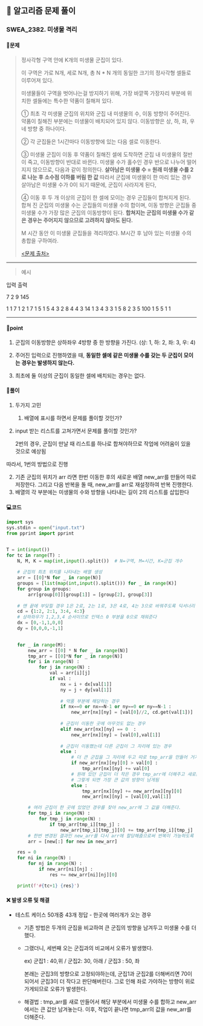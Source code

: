 ## 🐌 알고리즘 문제 풀이

### SWEA_2382. 미생물 격리

#### 📒문제

> 정사각형 구역 안에 K개의 미생물 군집이 있다.
>
> 이 구역은 가로 N개, 세로 N개, 총 N * N 개의 동일한 크기의 정사각형 셀들로 이루어져 있다.
>
> 미생물들이 구역을 벗어나는걸 방지하기 위해, 가장 바깥쪽 가장자리 부분에 위치한 셀들에는 특수한 약품이 칠해져 있다.
>
> ① 최초 각 미생물 군집의 위치와 군집 내 미생물의 수, 이동 방향이 주어진다. 약품이 칠해진 부분에는 미생물이 배치되어 있지 않다. 이동방향은 상, 하, 좌, 우 네 방향 중 하나이다.
>
> ② 각 군집들은 1시간마다 이동방향에 있는 다음 셀로 이동한다.
>
> ③ 미생물 군집이 이동 후 약품이 칠해진 셀에 도착하면 군집 내 미생물의 절반이 죽고, 이동방향이 반대로 바뀐다. 
>     미생물 수가 홀수인 경우 반으로 나누어 떨어지지 않으므로, 다음과 같이 정의한다.
>     **살아남은 미생물 수 = 원래 미생물 수를 2로 나눈 후 소수점 이하를 버림 한 값**
>     따라서 군집에 미생물이 한 마리 있는 경우 살아남은 미생물 수가 0이 되기 때문에, 군집이 사라지게 된다,
>
>  ④ 이동 후 두 개 이상의 군집이 한 셀에 모이는 경우 군집들이 합쳐지게 된다. 
>     합쳐 진 군집의 미생물 수는 군집들의 미생물 수의 합이며, 이동 방향은 군집들 중 미생물 수가 가장 많은 군집의 이동방향이 된다. 
>     **합쳐지는 군집의 미생물 수가 같은 경우는 주어지지 않으므로 고려하지 않아도 된다.**
>
> M 시간 동안 이 미생물 군집들을 격리하였다. M시간 후 남아 있는 미생물 수의 총합을 구하여라.
>
> [<문제 출처>](https://swexpertacademy.com/main/code/problem/problemDetail.do?contestProbId=AV597vbqAH0DFAVl)



---

> 예시

입력					출력 

7 2 9  				145

1 1 7 1 
2 1 7 1
5 1 5 4
3 2 8 4 
4 3 14 1
3 4 3 3 
1 5 8 2 
3 5 100 1
5 5 1 1

----




#### 🚀point

1. 군집의 이동방향은 상하좌우 4방향 중 한 방향을 가진다. (상: 1, 하: 2, 좌: 3, 우: 4)

1. 주어진 입력으로 진행하였을 때, **동일한 셀에 같은 미생물 수를 갖는 두 군집이 모이는 경우는 발생하지 않는다.**

1. 최초에 둘 이상의 군집이 동일한 셀에 배치되는 경우는 없다.

   


#### 🔎풀이

1. 두가지 고민

   1. 배열에 표시를 하면서 문제를 풀이할 것인가?
1. input 받는 리스트를 고쳐가면서 문제를 풀이할 것인가?
   
   2번의 경우, 군집이 만날 때 리스트를 하나로 합쳐야하므로 작업에 어려움이 있을 것으로 예상됨
   

따라서, 1번의 방법으로 진행

2. 기존 군집의 위치가 arr 라면 한번 이동한 후의 새로운 배열 new_arr를 만들어 따로 저장한다.
   그리고 다음 반복을 돌 때, new_arr를 arr로 재설정하여 반복 진행한다.
3. 배열의 각 부분에는 미생물의 수와 방향을 나타내는 길이 2의 리스트를 삽입한다




#### 💻코드

```python
import sys
sys.stdin = open("input.txt")
from pprint import pprint


T = int(input())
for tc in range(T) :
    N, M, K = map(int,input().split())  # N=구역, M=시간, K=군집 개수
    
    # 군집의 최초 위치를 나타내는 배열 생성
    arr = [[0]*N for _ in range(N)]
    groups = [list(map(int,input().split())) for _ in range(K)]
    for group in groups:
        arr[group[0]][group[1]] = [group[2], group[3]]
	
    # 맨 끝에 부딪힐 경우 1은 2로, 2는 1로, 3은 4로, 4는 3으로 바꿔주도록 딕셔너리 생성
    cd = {1:2, 2:1, 3:4, 4:3}
    # 상하좌우가 1,2,3,4 순서이므로 인덱스 0 부분을 0으로 채워준다
    dx = [0,-1,1,0,0] 
    dy = [0,0,0,-1,1]
	

    for _ in range(M):
        new_arr = [[0] * N for _ in range(N)]
        tmp_arr = [[0]*N for _ in range(N)]
        for i in range(N) :
            for j in range(N) :
                val = arr[i][j]
                if val :
                    nx = i + dx[val[1]]
                    ny = j + dy[val[1]]
                    
                    # 약품 부분에 해당하는 경우
                    if nx==0 or nx==N-1 or ny==0 or ny==N-1 :
                        new_arr[nx][ny] = [val[0]//2, cd.get(val[1])]
                        
                    # 군집이 이동한 곳에 아무것도 없는 경우
                    elif new_arr[nx][ny] == 0  :
                        new_arr[nx][ny] = [val[0],val[1]]
                    
                    # 군집이 이동했는데 다른 군집이 그 자리에 있는 경우
                    else :
                        # 더 큰 군집을 그 자리에 두고 따로 tmp_arr을 만들어 거기에 군집 합을 저장해놓는다.
                        if new_arr[nx][ny][0] > val[0] :
                            tmp_arr[nx][ny] += val[0]
                        # 원래 있던 군집이 더 작은 경우 tmp_arr에 더해주고 새로운 값으로 바꿔준다
                        # 그렇게 되면 가장 큰 값의 방향이 남게됨
                        else :
                            tmp_arr[nx][ny] += new_arr[nx][ny][0]
                            new_arr[nx][ny] = [val[0],val[1]]

     	# 여러 군집이 한 곳에 있었던 경우를 찾아 new_arr에 그 값을 더해준다.
        for tmp_i in range(N) :
            for tmp_j in range(N) :
                if tmp_arr[tmp_i][tmp_j] :
                    new_arr[tmp_i][tmp_j][0] += tmp_arr[tmp_i][tmp_j]
        # 한번 변경된 결과인 new_arr를 다시 arr에 할당해줌으로써 반복이 가능하도록 한다.
        arr = [new[:] for new in new_arr]

    res = 0
    for ni in range(N) :
        for nj in range(N) :
            if new_arr[ni][nj] :
                res += new_arr[ni][nj][0]

    print(f'#{tc+1} {res}')
```



#### ❌ 발생 오류 및 해결

- 테스트 케이스 50개중 43개 정답 - 한곳에 여러개가 오는 경우

  - 기존 방법은 두개의 군집을 비교하여 큰 군집의 방향을 남겨두고 미생물 수를 더했다.

  - 그랬더니, 세번째 오는 군집과의 비교에서 오류가 발생했다. 

    ex) 군집1 : 40,위 / 군집2: 30, 아래 / 군집3 : 50, 좌 

    본래는 군집3의 방향으로 고정되야하는데, 군집1과 군집2를 더해버리면 70이 되어서 군집3이 더 작다고 판단해버린다. 그로 인해 좌로 가야하는 방향이 위로 가게되므로 오류가 발생한다.

  - 해결법 : tmp_arr를 새로 만들어서 해당 부분에서 미생물 수를 합하고 new_arr에서는 큰 값만 남겨놓는다. 이후, 작업이 끝나면 tmp_arr의 값을 new_arr를 더해준다.

  
